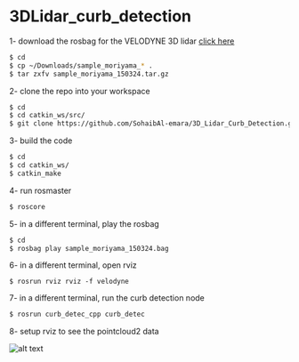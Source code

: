 # 3DLidar_curb_detection
1- download the rosbag for the VELODYNE 3D lidar
[click here](http://db3.ertl.jp/autoware/sample_data/sample_moriyama_150324.tar.gz)

```Bash
$ cd 
$ cp ~/Downloads/sample_moriyama_* .
$ tar zxfv sample_moriyama_150324.tar.gz

```

2- clone the repo into your workspace

```Bash
$ cd 
$ cd catkin_ws/src/
$ git clone https://github.com/SohaibAl-emara/3D_Lidar_Curb_Detection.git
```

3- build the code
```Bash
$ cd 
$ cd catkin_ws/
$ catkin_make
```
4- run rosmaster
```BASH
$ roscore
```

5- in a different terminal, play the rosbag 
```BASH
$ cd 
$ rosbag play sample_moriyama_150324.bag 
```

6- in a different terminal, open rviz
```
$ rosrun rviz rviz -f velodyne
```

7- in a different terminal, run the curb detection node
```Bash
$ rosrun curb_detec_cpp curb_detec
```

8- setup rviz to see the pointcloud2 data 

![alt text](https://imgshare.io/images/2019/12/25/Selection_001.png)

